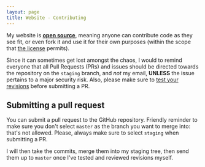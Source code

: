 ```yaml
---
layout: page
title: Website - Contributing
---
```


My website is [**open source**](https://github.com/sladewatkins/website), meaning anyone can contribute code as they see fit, or even fork it and use it for their own purposes (within the scope that [the license](https://github.com/sladewatkins/website/blob/master/LICENSE) permits).

Since it can sometimes get lost amongst the chaos, I would to remind everyone that all Pull Requests (PRs) and issues should be directed towards the repository on the ``staging`` branch, and *not* my email, **UNLESS** the issue pertains to a major security risk. Also, please make sure to [test your revisions](/docs/website/revision-testing) before submitting a PR.

## Submitting a pull request
You can submit a pull request to the GitHub repository. Friendly reminder to make sure you don't select ``master`` as the branch you want to merge into: that's not allowed. Please, always make sure to select ``staging`` when submitting a PR. 

I will then take the commits, merge them into my staging tree, then send them up to ``master`` once I've tested and reviewed revisions myself.